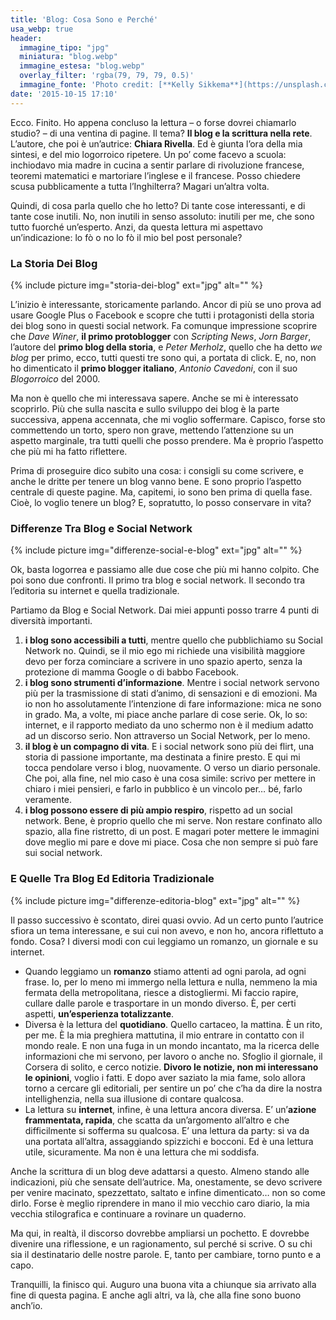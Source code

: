 ```yaml
---
title: 'Blog: Cosa Sono e Perché'
usa_webp: true
header:
  immagine_tipo: "jpg"
  miniatura: "blog.webp"
  immagine_estesa: "blog.webp"
  overlay_filter: 'rgba(79, 79, 79, 0.5)'
  immagine_fonte: 'Photo credit: [**Kelly Sikkema**](https://unsplash.com/@kellysikkema)'
date: '2015-10-15 17:10'
---
```


Ecco. Finito. Ho appena concluso la lettura – o forse dovrei chiamarlo studio? – di una ventina di pagine. Il tema? **Il blog e la scrittura nella rete**. L’autore, che poi è un’autrice: **Chiara Rivella**. Ed è giunta l’ora della mia sintesi, e del mio logorroico ripetere. Un po’ come facevo a scuola: inchiodavo mia madre in cucina a sentir parlare di rivoluzione francese, teoremi matematici e martoriare l’inglese e il francese. Posso chiedere scusa pubblicamente a tutta l’Inghilterra? Magari un’altra volta.

Quindi, di cosa parla quello che ho letto? Di tante cose interessanti, e di tante cose inutili. No, non inutili in senso assoluto: inutili per me, che sono tutto fuorché un’esperto. Anzi, da questa lettura mi aspettavo un’indicazione: lo fò o no lo fò il mio bel post personale?

### La Storia Dei Blog

{% include picture img="storia-dei-blog" ext="jpg" alt="" %}

L’inizio è interessante, storicamente parlando. Ancor di più se uno prova ad usare Google Plus o Facebook e scopre che tutti i protagonisti della storia dei blog sono in questi social network. Fa comunque impressione scoprire che _Dave Winer_, **il primo protoblogger** con _Scripting News_, _Jorn Barger_, l’autore del **primo blog della storia**, e _Peter Merholz_, quello che ha detto _we blog_ per primo, ecco, tutti questi tre sono qui, a portata di click. E, no, non ho dimenticato il **primo blogger italiano**, _Antonio Cavedoni_, con il suo _Blogorroico_ del 2000.

Ma non è quello che mi interessava sapere. Anche se mi è interessato scoprirlo. Più che sulla nascita e sullo sviluppo dei blog è la parte successiva, appena accennata, che mi voglio soffermare. Capisco, forse sto commettendo un torto, spero non grave, mettendo l’attenzione su un aspetto marginale, tra tutti quelli che posso prendere. Ma è proprio l’aspetto che più mi ha fatto riflettere.

Prima di proseguire dico subito una cosa: i consigli su come scrivere, e anche le dritte per tenere un blog vanno bene. E sono proprio l’aspetto centrale di queste pagine. Ma, capitemi, io sono ben prima di quella fase. Cioè, lo voglio tenere un blog? E, sopratutto, lo posso conservare in vita?

### Differenze Tra Blog e Social Network

{% include picture img="differenze-social-e-blog" ext="jpg" alt="" %}

Ok, basta logorrea e passiamo alle due cose che più mi hanno colpito. Che poi sono due confronti. Il primo tra blog e social network. Il secondo tra l’editoria su internet e quella tradizionale.

Partiamo da Blog e Social Network. Dai miei appunti posso trarre 4 punti di diversità importanti.

  1. **i blog sono accessibili a tutti**, mentre quello che pubblichiamo su Social Network no. Quindi, se il mio ego mi richiede una visibilità maggiore devo per forza cominciare a scrivere in uno spazio aperto, senza la protezione di mamma Google o di babbo Facebook.
  2. **i blog sono strumenti d’informazione**. Mentre i social network servono più per la trasmissione di stati d’animo, di sensazioni e di emozioni. Ma io non ho assolutamente l’intenzione di fare informazione: mica ne sono in grado. Ma, a volte, mi piace anche parlare di cose serie. Ok, lo so: internet, e il rapporto mediato da uno schermo non è il medium adatto ad un discorso serio. Non attraverso un Social Network, per lo meno.
  3. **il blog è un compagno di vita**. E i social network sono più dei flirt, una storia di passione importante, ma destinata a finire presto. E qui mi tocca pendolare verso i blog, nuovamente. O verso un diario personale. Che poi, alla fine, nel mio caso è una cosa simile: scrivo per mettere in chiaro i miei pensieri, e farlo in pubblico è un vincolo per… bé, farlo veramente.
  4. **i blog possono essere di più ampio respiro**, rispetto ad un social network. Bene, è proprio quello che mi serve. Non restare confinato allo spazio, alla fine ristretto, di un post. E magari poter mettere le immagini dove meglio mi pare e dove mi piace. Cosa che non sempre si può fare sui social network.

### E Quelle Tra Blog Ed Editoria Tradizionale

{% include picture img="differenze-editoria-blog" ext="jpg" alt="" %}

Il passo successivo è scontato, direi quasi ovvio. Ad un certo punto l’autrice sfiora un tema interessane, e sui cui non avevo, e non ho, ancora riflettuto a fondo. Cosa? I diversi modi con cui leggiamo un romanzo, un giornale e su internet.

  - Quando leggiamo un **romanzo** stiamo attenti ad ogni parola, ad ogni frase. Io, per lo meno mi immergo nella lettura e nulla, nemmeno la mia fermata della metropolitana, riesce a distogliermi. Mi faccio rapire, cullare dalle parole e trasportare in un mondo diverso. È, per certi aspetti, **un’esperienza totalizzante**.
  - Diversa è la lettura del **quotidiano**. Quello cartaceo, la mattina. È un rito, per me. È la mia preghiera mattutina, il mio entrare in contatto con il mondo reale. E non una fuga in un mondo incantato, ma la ricerca delle informazioni che mi servono, per lavoro o anche no. Sfoglio il giornale, il Corsera di solito, e cerco notizie. **Divoro le notizie, non mi interessano le opinioni**, voglio i fatti. E dopo aver saziato la mia fame, solo allora torno a cercare gli editoriali, per sentire un po’ che c’ha da dire la nostra intellighenzia, nella sua illusione di contare qualcosa.
  - La lettura su **internet**, infine, è una lettura ancora diversa. E’ un’**azione frammentata, rapida**, che scatta da un’argomento all’altro e che difficilmente si sofferma su qualcosa. E’ una lettura da party: si va da una portata all’altra, assaggiando spizzichi e bocconi. Ed è una lettura utile, sicuramente. Ma non è una lettura che mi soddisfa.

Anche la scrittura di un blog deve adattarsi a questo. Almeno stando alle indicazioni, più che sensate dell’autrice. Ma, onestamente, se devo scrivere per venire macinato, spezzettato, saltato e infine dimenticato… non so come dirlo. Forse è meglio riprendere in mano il mio vecchio caro diario, la mia vecchia stilografica e continuare a rovinare un quaderno.

Ma qui, in realtà, il discorso dovrebbe ampliarsi un pochetto. E dovrebbe divenire una riflessione, e un ragionamento, sul perché si scrive. O su chi sia il destinatario delle nostre parole. E, tanto per cambiare, torno punto e a capo.

Tranquilli, la finisco qui. Auguro una buona vita a chiunque sia arrivato alla fine di questa pagina. E anche agli altri, va là, che alla fine sono buono anch’io.
